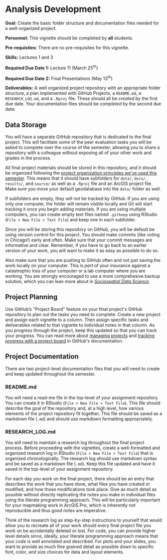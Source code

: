 # Analysis Development

<div class="rmdgoal">
<p><strong>Goal:</strong> Create the basic folder structure and documentation files needed for a well-organized project.</p>
</div>

<div class="rmdpersonnel">
<p><strong>Personnel:</strong> This vignette should be completed by <strong>all</strong> students.</p>
</div>

<div class="rmdpre">
<p><strong>Pre-requisties:</strong> There are no pre-requisites for this vignette.</p>
</div>

<div class="rmdskills">
<p><strong>Skills:</strong> Lectures 1 and 3</p>
</div>

<div class="rmddue">
<p><strong>Required Due Date 1:</strong> Lecture 11 (March 25<sup>th</sup>)</p>
<p><strong>Required Due Date 2:</strong> Final Presentations (May 13<sup>th</sup>)</p>
</div>

<div class="rmddeliver">
<p><strong>Deliverables:</strong> A well organized project repository with an appropriate folder structure, a plan implemented with GitHub Projects, a <code>README.md</code>, a <code>RESEARCH_LOG.md</code>, and a <code>.Rproj</code> file. These should all be <em>created</em> by the first due date. Your documentation files should be <em>completed</em> by the second due date.</p>
</div>

## Data Storage
You will have a separate GitHub repository that is dedicated to the final project. This will facilitate some of the peer evaluation tasks you will be asked to complete over the course of the semester, allowing you to share a repository with a colleague without exposing all of your other work and grades in the process. 

All final project materials should be stored in this repository, and it should be organized following the [project organization principles we've used this semester](https://slu-soc5650.github.io/docs/protecting-work/). This means that it should have subfolders for `data/`, `docs/`, `results/`, and `source/` as well as a `.Rproj` file and an ArcGIS project file. Make sure you move your default geodatabase into the `data/` folder as well.

If subfolders are empty, they will not be tracked by GitHub. If you are using only one computer, the folder will remain visible locally and Git will start tracking it once you begin adding materials. If you are using multiple computers, you can create empty text files named `.gitkeep` using RStudio (`File > New File > Text File`) and keep one in each subfolder.

Since you will be storing this repository on GitHub, you will be default be using version control for this project. You should make commits (like voting in Chicago!) early and often. Make sure that your commit messages are informative and clear. Remember, if you have to go back to an earlier version of your work, you will want to make it as easy as possible to do so.

Also make sure that you are pushing to GitHub often and not just saving the work locally on your computer. This is *part* of your insurance against a catastrophic loss of your computer or a lab computer where you are working. You are strongly encouraged to use a more comprehesive backup solution, which you can lean more about in [*Sociospatial Data Science*](https://chris-prener.github.io/SSDSBook/backing-up-your-data.html).

## Project Planning
Use GitHub’s "Project Board" feature on your final project's GitHub repository to plan out the tasks you need to complete. Create a new project and assign each vignette to a column. Then assign specific tasks and deliverables related to that vignette to individual notes in that column. As you progress through the project, keep this updated so that you can track your progress. You can read more about [managing projects](https://help.github.com/articles/managing-project-boards-in-your-repository-or-organization/) and [tracking progress with a project board](https://help.github.com/articles/tracking-the-progress-of-your-work-with-project-boards/) in GitHub's documentation.

## Project Documentation
There are two project-level documentation files that you will need to create and keep updated throughout the semester.

### README.md
You will need a read-me file in the top-level of your assignment repository. You can create it in RStudio (`File > New File > Text File`). This file should describe the goal of the repository and, at a high level, how various elements of the project repository fit together. This file should be saved as a markdown file (`.md`) and should use markdown formatting appropriately.

### RESEARCH_LOG.md
You will need to maintain a research log throughout the final project process. Before proceeding with the vignettes, create a well-formatted and organized research log in RStudio (`File > New File > Text File`) that is organized chronologically. The research log should use markdown syntax and be saved as a markdown file (`.md`). Keep this file updated and have it saved in the top-level of your assignment repository.

For each day you work on the final project, there should be an entry that describes the work that you have done, what files you have created or modified, and how those modifications took place. Give as much detail as possible without directly replicating the notes you make in individual files using the literate programming approach. This will be particularly important for your mapmaking work in ArcGIS Pro, which is inherently not reproducible and thus good notes are imperative.

Think of the research log as step-by-step instructions to yourself that would allow you to recreate all of your work should every final project file you work on be accidentally deleted or lost. For code, you can provide higher level details since, ideally, your literate programming approach means that your code is well annotated and described. For plots and your slides, you want to provide as much fine grained detail as possible down to specific font, color, and size choices for data and layout elements.
